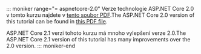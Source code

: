 ::: moniker range="= aspnetcore-2.0"
<span data-ttu-id="bd7b5-101">Verze technologie ASP.NET Core 2.0 v tomto kurzu najdete v [tento soubor PDF](https://github.com/aspnet/Docs/tree/master/aspnetcore/data/ef-rp/intro/PDF-6-18-18.pdf).</span><span class="sxs-lookup"><span data-stu-id="bd7b5-101">The ASP.NET Core 2.0 version of this tutorial can be found in [this PDF file](https://github.com/aspnet/Docs/tree/master/aspnetcore/data/ef-rp/intro/PDF-6-18-18.pdf).</span></span>

<span data-ttu-id="bd7b5-102">ASP.NET Core 2.1 verzi tohoto kurzu má mnoho vylepšení verze 2.0.</span><span class="sxs-lookup"><span data-stu-id="bd7b5-102">The ASP.NET Core 2.1 version of this tutorial has many improvements over the 2.0 version.</span></span>
::: moniker-end

